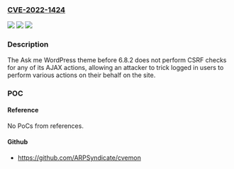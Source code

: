 ### [CVE-2022-1424](https://cve.mitre.org/cgi-bin/cvename.cgi?name=CVE-2022-1424)
![](https://img.shields.io/static/v1?label=Product&message=Ask%20me&color=blue)
![](https://img.shields.io/static/v1?label=Version&message=n%2Fa&color=blue)
![](https://img.shields.io/static/v1?label=Vulnerability&message=CWE-352%20Cross-Site%20Request%20Forgery%20(CSRF)&color=brighgreen)

### Description

The Ask me WordPress theme before 6.8.2 does not perform CSRF checks for any of its AJAX actions, allowing an attacker to trick logged in users to perform various actions on their behalf on the site.

### POC

#### Reference
No PoCs from references.

#### Github
- https://github.com/ARPSyndicate/cvemon

